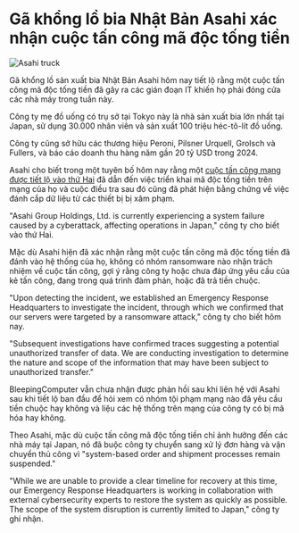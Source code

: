 # Gã khổng lồ bia Nhật Bản Asahi xác nhận cuộc tấn công mã độc tống tiền

![Asahi truck](https://www.bleepstatic.com/content/hl-images/2025/10/03/Asahi_truck.jpg)

Gã khổng lồ sản xuất bia Nhật Bản Asahi hôm nay tiết lộ rằng một cuộc tấn công mã độc tống tiền đã gây ra các gián đoạn IT khiến họ phải đóng cửa các nhà máy trong tuần này.

Công ty mẹ đồ uống có trụ sở tại Tokyo này là nhà sản xuất bia lớn nhất tại Japan, sử dụng 30.000 nhân viên và sản xuất 100 triệu héc-tô-lít đồ uống.

Công ty cũng sở hữu các thương hiệu Peroni, Pilsner Urquell, Grolsch và Fullers, và báo cáo doanh thu hàng năm gần 20 tỷ USD trong 2024.

Asahi cho biết trong một tuyên bố hôm nay rằng một [cuộc tấn công mạng được tiết lộ vào thứ Hai](https://www.bleepingcomputer.com/news/security/japans-largest-brewer-suspends-operations-due-to-cyberattack/) đã dẫn đến việc triển khai mã độc tống tiền trên mạng của họ và cuộc điều tra sau đó cũng đã phát hiện bằng chứng về việc đánh cắp dữ liệu từ các thiết bị bị xâm phạm.

"Asahi Group Holdings, Ltd. is currently experiencing a system failure caused by a cyberattack, affecting operations in Japan," công ty cho biết vào thứ Hai.

Mặc dù Asahi hiện đã xác nhận rằng một cuộc tấn công mã độc tống tiền đã đánh vào hệ thống của họ, không có nhóm ransomware nào nhận trách nhiệm về cuộc tấn công, gợi ý rằng công ty hoặc chưa đáp ứng yêu cầu của kẻ tấn công, đang trong quá trình đàm phán, hoặc đã trả tiền chuộc.

"Upon detecting the incident, we established an Emergency Response Headquarters to investigate the incident, through which we confirmed that our servers were targeted by a ransomware attack," công ty cho biết hôm nay.

"Subsequent investigations have confirmed traces suggesting a potential unauthorized transfer of data. We are conducting investigation to determine the nature and scope of the information that may have been subject to unauthorized transfer."

BleepingComputer vẫn chưa nhận được phản hồi sau khi liên hệ với Asahi sau khi tiết lộ ban đầu để hỏi xem có nhóm tội phạm mạng nào đã yêu cầu tiền chuộc hay không và liệu các hệ thống trên mạng của công ty có bị mã hóa hay không.

Theo Asahi, mặc dù cuộc tấn công mã độc tống tiền chỉ ảnh hưởng đến các nhà máy tại Japan, nó đã buộc công ty chuyển sang xử lý đơn hàng và vận chuyển thủ công vì "system-based order and shipment processes remain suspended."

"While we are unable to provide a clear timeline for recovery at this time, our Emergency Response Headquarters is working in collaboration with external cybersecurity experts to restore the system as quickly as possible. The scope of the system disruption is currently limited to Japan," công ty ghi nhận.